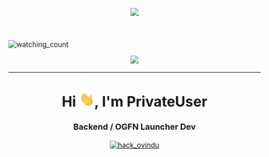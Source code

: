 <p align="center">
  <img src="https://art.ngfiles.com/images/2349000/2349145_epscorp_discord-pfp.png?f1644682499" height="200"/>
</p>
<br>

<p align="left"> 
<img src="https://komarev.com/ghpvc/?username=PrivateUserSource&color=blue" alt="watching_count" />
 </p>
 <p align="center">
<img src="https://img.shields.io/badge/Age-15-blue" />
</p>
<hr>
<h1 align="center">Hi <img src="https://raw.githubusercontent.com/ABSphreak/ABSphreak/master/gifs/Hi.gif" width="30px">, I'm PrivateUser </h1>
<h3 align="center">Backend / OGFN Launcher Dev</h3>
<p align="center">
<a href="https://discord.gg/rewindogfn" target="blank"><img align="center" src="https://images-wixmp-ed30a86b8c4ca887773594c2.wixmp.com/f/9d2b8def-7b8d-4476-800d-597e3fcb5f07/dgt0pmh-6b1f2ed0-bcac-42da-92d3-4ef3dae67671.jpg/v1/fill/w_800,h_800,q_75,strp/discord_logo_hd_by_ijungakrom_dgt0pmh-fullview.jpg?token=eyJ0eXAiOiJKV1QiLCJhbGciOiJIUzI1NiJ9.eyJzdWIiOiJ1cm46YXBwOjdlMGQxODg5ODIyNjQzNzNhNWYwZDQxNWVhMGQyNmUwIiwiaXNzIjoidXJuOmFwcDo3ZTBkMTg4OTgyMjY0MzczYTVmMGQ0MTVlYTBkMjZlMCIsIm9iaiI6W1t7ImhlaWdodCI6Ijw9ODAwIiwicGF0aCI6IlwvZlwvOWQyYjhkZWYtN2I4ZC00NDc2LTgwMGQtNTk3ZTNmY2I1ZjA3XC9kZ3QwcG1oLTZiMWYyZWQwLWJjYWMtNDJkYS05MmQzLTRlZjNkYWU2NzY3MS5qcGciLCJ3aWR0aCI6Ijw9ODAwIn1dXSwiYXVkIjpbInVybjpzZXJ2aWNlOmltYWdlLm9wZXJhdGlvbnMiXX0.vpmXlAP3PkcjUmMN8TTVo5zgV6o0WrCci22uOwyhUDE" alt="hack_ovindu" height="30" width="40" /></a>
</p>
</p>
